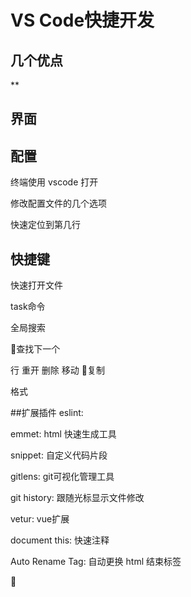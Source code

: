 # VS Code快捷开发
## 几个优点
**
## 界面

## 配置

终端使用 vscode 打开

修改配置文件的几个选项

快速定位到第几行



## 快捷键
快速打开文件

task命令

全局搜索

查找下一个

行
重开
删除
移动
复制


格式





##扩展插件
eslint: 

emmet: html 快速生成工具

snippet: 自定义代码片段

gitlens: git可视化管理工具

git history: 跟随光标显示文件修改

vetur: vue扩展

document this: 快速注释

Auto Rename Tag: 自动更换 html 结束标签







